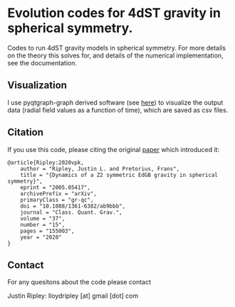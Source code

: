 # Evolution codes for 4dST gravity in spherical symmetry.

Codes to run 4dST gravity models in spherical symmetry.
For more details on the theory this solves for, and details of the numerical
implementation, see the documentation.

## Visualization

I use pyqtgraph-graph derived software
(see [here](https://github.com/JLRipley314/sci-vis))
to visualize the output data (radial field values as a function of time),
which are saved as csv files. 

## Citation

If you use this code, please citing the original
[paper](https://inspirehep.net/literature/1795898)
which introduced it:
```
@article{Ripley:2020vpk,
    author = "Ripley, Justin L. and Pretorius, Frans",
    title = "{Dynamics of a Z2 symmetric EdGB gravity in spherical symmetry}",
    eprint = "2005.05417",
    archivePrefix = "arXiv",
    primaryClass = "gr-qc",
    doi = "10.1088/1361-6382/ab9bbb",
    journal = "Class. Quant. Grav.",
    volume = "37",
    number = "15",
    pages = "155003",
    year = "2020"
}
```

## Contact	

For any quesitons about the code please contact

Justin Ripley: lloydripley [at] gmail [dot] com
